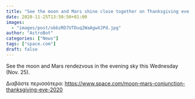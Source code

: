 ```yaml
---
title: "See the moon and Mars shine close together on Thanksgiving eve tonight"
date: 2020-11-25T13:50:50+01:00
images:
  - "images/post/obbzRD7UTDuq2WaAgwXJPd.jpg"
author: "AstroBot"
categories: ["News"]
tags: ["space.com"]
draft: false
---
```


See the moon and Mars rendezvous in the evening sky this Wednesday (Nov. 25). 

Διαβάστε περισσότερα: https://www.space.com/moon-mars-conjunction-thanksgiving-eve-2020

